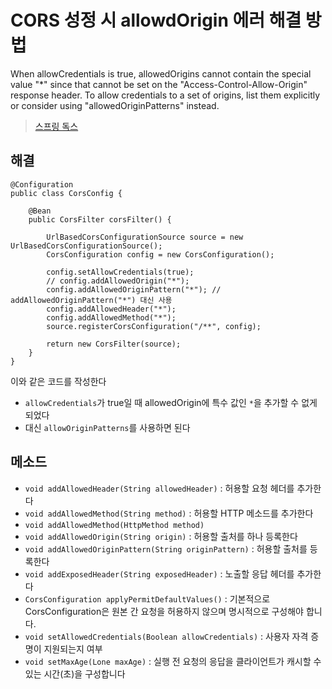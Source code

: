 # CORS 성정 시 allowdOrigin 에러 해결 방법
When allowCredentials is true, allowedOrigins cannot contain the special value "*" since that cannot be set on the "Access-Control-Allow-Origin" response header. To allow credentials to a set of origins, list them explicitly or consider using "allowedOriginPatterns" instead.


>[스프링 독스](https://docs.spring.io/spring-framework/docs/current/javadoc-api/org/springframework/web/cors/CorsConfiguration.html)
## 해결
    @Configuration
    public class CorsConfig {

        @Bean
        public CorsFilter corsFilter() {

            UrlBasedCorsConfigurationSource source = new UrlBasedCorsConfigurationSource();
            CorsConfiguration config = new CorsConfiguration();

            config.setAllowCredentials(true);
            // config.addAllowedOrigin("*");
            config.addAllowedOriginPattern("*"); // addAllowedOriginPattern("*") 대신 사용
            config.addAllowedHeader("*");
            config.addAllowedMethod("*");
            source.registerCorsConfiguration("/**", config);

            return new CorsFilter(source);
        }
    }
이와 같은 코드를 작성한다
* `allowCredentials`가 true일 때 allowedOrigin에 특수 값인 `*`을 추가할 수 없게 되었다
* 대신 `allowOriginPatterns`를 사용하면 된다

## 메소드
* `void addAllowedHeader(String allowedHeader)` : 허용할 요청 헤더를 추가한다
* `void addAllowedMethod(String method)` : 허용할 HTTP 메소드를 추가한다
* `void addAllowedMethod(HttpMethod method)`
* `void addAllowedOrigin(String origin)` : 허용할 출처를 하나 등록한다
* `void addAllowedOriginPattern(String originPattern)` : 허용할 출처를 등록한다
* `void addExposedHeader(String exposedHeader)` : 노출할 응답 헤더를 추가한다
* `CorsConfiguration applyPermitDefaultValues()` : 기본적으로 CorsConfiguration은 원본 간 요청을 허용하지 않으며 명시적으로 구성해야 합니다.
* `void setAllowedCredentials(Boolean allowCredentials)` : 사용자 자격 증명이 지원되는지 여부
* `void setMaxAge(Lone maxAge)` : 실행 전 요청의 응답을 클라이언트가 캐시할 수 있는 시간(초)을 구성합니다